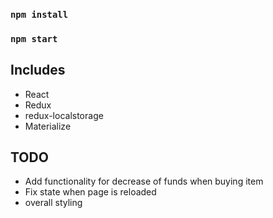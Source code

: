 ### `npm install`
### `npm start`

## Includes

- React
- Redux
- redux-localstorage
- Materialize

## TODO

- Add functionality for decrease of funds when buying item
- Fix state when page is reloaded
- overall styling